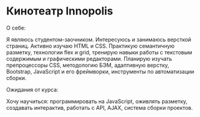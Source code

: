 # Кинотеатр Innopolis

О себе:

Я являюсь студентом-заочником. Интересуюсь и занимаюсь версткой страниц. Активно изучаю HTML и CSS. Практикую семантичную разметку, технологии flex и grid, тренирую навыки работы с текстовым содержимым и графическими редакторами. Планирую изучать препроцессоры CSS, методологию БЭМ, адаптивную верстку, Bootstrap, JavaScript и его фреймворки, инструменты по автоматизации сборки.

Ожидания от курса:

Хочу научиться: программировать на JavaScript, оживлять разметку, создавать интерактив, работать с API, AJAX, система сборки проектов.